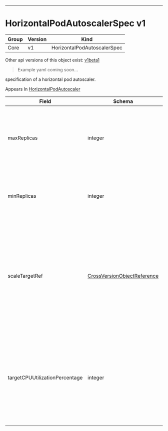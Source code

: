 

-----------
# HorizontalPodAutoscalerSpec v1

Group        | Version     | Kind
------------ | ---------- | -----------
Core | v1 | HorizontalPodAutoscalerSpec





<aside class="notice">Other api versions of this object exist: <a href="#horizontalpodautoscalerspec-v1beta1">v1beta1</a> </aside>

> Example yaml coming soon...


specification of a horizontal pod autoscaler.

<aside class="notice">
Appears In <a href="#horizontalpodautoscaler-v1">HorizontalPodAutoscaler</a> </aside>

Field        | Schema     | Description
------------ | ---------- | -----------
maxReplicas | integer | upper limit for the number of pods that can be set by the autoscaler; cannot be smaller than MinReplicas.
minReplicas | integer | lower limit for the number of pods that can be set by the autoscaler, default 1.
scaleTargetRef | [CrossVersionObjectReference](#crossversionobjectreference-v1) | reference to scaled resource; horizontal pod autoscaler will learn the current resource consumption and will set the desired number of pods by using its Scale subresource.
targetCPUUtilizationPercentage | integer | target average CPU utilization (represented as a percentage of requested CPU) over all the pods; if not specified the default autoscaling policy will be used.






